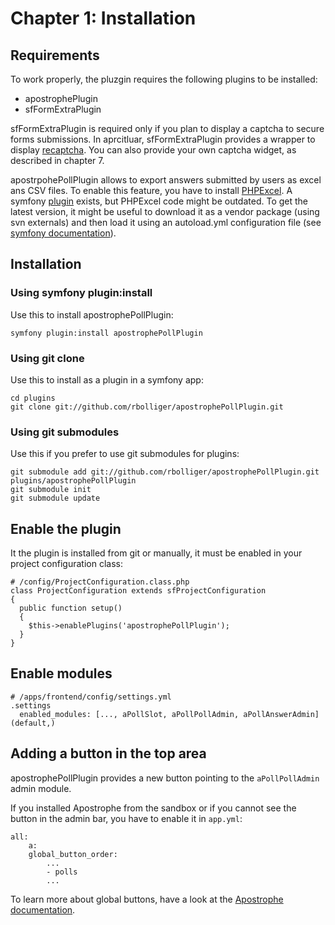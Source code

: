 # Chapter 1: Installation

## Requirements

To work properly, the pluzgin requires the following plugins to be installed:

* apostrophePlugin
* sfFormExtraPlugin

sfFormExtraPlugin is required only if you plan to display a captcha to secure forms submissions. In aprcitluar, sfFormExtraPlugin provides a wrapper to display [recaptcha](http://www.google.com/recaptcha "reCaptcha"). You can also provide your own captcha widget, as described in chapter 7.

apostrpohePollPlugin allows to export answers submitted by users as excel ans CSV files. To enable this feature, you have to install [PHPExcel](http://phpexcel.codeplex.com/). A symfony [plugin](http://trac.symfony-project.org/browser/plugins/sfPhpExcelPlugin/ "sfPhpExcelPlugin") exists, but PHPExcel code might be outdated. To get the latest version, it might be useful to download it as a vendor package (using svn externals) and then load it using an autoload.yml configuration file (see [symfony documentation](http://www.symfony-project.org/reference/1_4/en/14-Other-Configuration-Files#chapter_14_autoload_yml "autoload.yml")).

## Installation

### Using symfony plugin:install

Use this to install apostrophePollPlugin:

	symfony plugin:install apostrophePollPlugin

### Using git clone

Use this to install as a plugin in a symfony app:

	cd plugins
	git clone git://github.com/rbolliger/apostrophePollPlugin.git

### Using git submodules

Use this if you prefer to use git submodules for plugins:

	git submodule add git://github.com/rbolliger/apostrophePollPlugin.git plugins/apostrophePollPlugin   
	git submodule init   
	git submodule update


## Enable the plugin

It the plugin is installed from git or manually, it must be enabled in your project configuration class:
	
	# /config/ProjectConfiguration.class.php   
	class ProjectConfiguration extends sfProjectConfiguration   
	{   
	  public function setup()   
	  {    
	    $this->enablePlugins('apostrophePollPlugin');   
	  }   
	}

## Enable modules

	# /apps/frontend/config/settings.yml   
	.settings   
	  enabled_modules: [..., aPollSlot, aPollPollAdmin, aPollAnswerAdmin](default,)
  
## Adding a button in the top area

apostrophePollPlugin provides a new button pointing to the `aPollPollAdmin` admin module. 

If you installed Apostrophe from the sandbox or if you cannot see the button in the admin bar, you have to enable it in `app.yml`:

	all:
	    a:
		global_button_order:
		    ...
		    - polls
		    ...
            
To learn more about global buttons, have a look at the [Apostrophe documentation](http://trac.apostrophenow.org/wiki/ManualDevelopersGuide#ManagingGlobalAdminButtonstotheApostropheAdminMenu "Adding global buttons").

